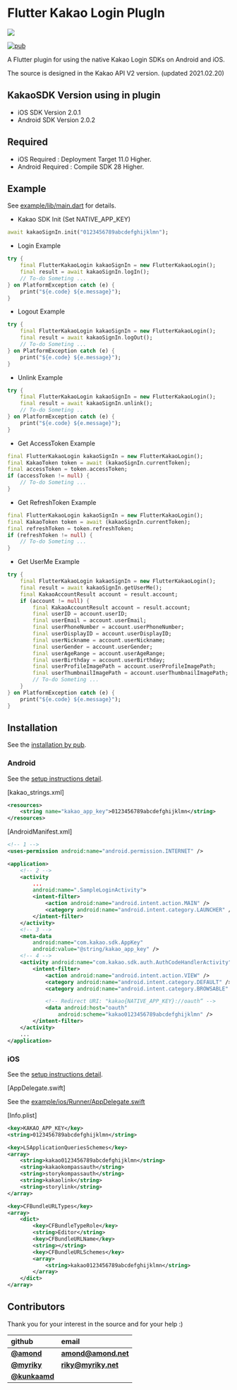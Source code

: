 # Flutter Kakao Login PlugIn

![](./doc/images/kakao_login_large_narrow.png)

[![pub](https://img.shields.io/pub/v/flutter_kakao_login.svg?style=flat)](https://pub.dev/packages/flutter_kakao_login)

A Flutter plugin for using the native Kakao Login SDKs on Android and iOS.

The source is designed in the Kakao API V2 version. (updated 2021.02.20)

## KakaoSDK Version using in plugin

- iOS SDK Version 2.0.1
- Android SDK Version 2.0.2

## Required

- iOS Required : Deployment Target 11.0 Higher.
- Android Required : Compile SDK 28 Higher.

## Example

See [example/lib/main.dart](https://github.com/JosephNK/flutter_kakao_login/blob/master/example/lib/main.dart) for details.

- Kakao SDK Init (Set NATIVE_APP_KEY)

```dart
await kakaoSignIn.init("0123456789abcdefghijklmn");
```

- Login Example

```dart
try {
    final FlutterKakaoLogin kakaoSignIn = new FlutterKakaoLogin();
    final result = await kakaoSignIn.logIn();
    // To-do Someting ...
} on PlatformException catch (e) {
    print("${e.code} ${e.message}");
}
```

- Logout Example

```dart
try {
    final FlutterKakaoLogin kakaoSignIn = new FlutterKakaoLogin();
    final result = await kakaoSignIn.logOut();
    // To-do Someting ...
} on PlatformException catch (e) {
    print("${e.code} ${e.message}");
}
```

- Unlink Example

```dart
try {
    final FlutterKakaoLogin kakaoSignIn = new FlutterKakaoLogin();
    final result = await kakaoSignIn.unlink();
    // To-do Someting ..
} on PlatformException catch (e) {
    print("${e.code} ${e.message}");
}
```

- Get AccessToken Example

```dart
final FlutterKakaoLogin kakaoSignIn = new FlutterKakaoLogin();
final KakaoToken token = await (kakaoSignIn.currentToken);
final accessToken = token.accessToken;
if (accessToken != null) {
    // To-do Someting ...
}
```

- Get RefreshToken Example

```dart
final FlutterKakaoLogin kakaoSignIn = new FlutterKakaoLogin();
final KakaoToken token = await (kakaoSignIn.currentToken);
final refreshToken = token.refreshToken;
if (refreshToken != null) {
    // To-do Someting ...
}
```

- Get UserMe Example

```dart
try {
    final FlutterKakaoLogin kakaoSignIn = new FlutterKakaoLogin();
    final result = await kakaoSignIn.getUserMe();
    final KakaoAccountResult account = result.account;
    if (account != null) {
        final KakaoAccountResult account = result.account;
        final userID = account.userID;
        final userEmail = account.userEmail;
        final userPhoneNumber = account.userPhoneNumber;
        final userDisplayID = account.userDisplayID;
        final userNickname = account.userNickname;
        final userGender = account.userGender;
        final userAgeRange = account.userAgeRange;
        final userBirthday = account.userBirthday;
        final userProfileImagePath = account.userProfileImagePath;
        final userThumbnailImagePath = account.userThumbnailImagePath;
        // To-do Someting ...
    }
} on PlatformException catch (e) {
    print("${e.code} ${e.message}");
}
```

## Installation

See the [installation by pub](https://pub.dev/packages/flutter_kakao_login).

### Android

See the [setup instructions detail](https://developers.kakao.com/docs/android/getting-started).

[kakao_strings.xml]

```xml
<resources>
    <string name="kakao_app_key">0123456789abcdefghijklmn</string>
</resources>
```

[AndroidManifest.xml]

```xml
<!-- 1 -->
<uses-permission android:name="android.permission.INTERNET" />

<application>
    <!-- 2 -->
    <activity
        ...
        android:name=".SampleLoginActivity">
        <intent-filter>
            <action android:name="android.intent.action.MAIN" />
            <category android:name="android.intent.category.LAUNCHER" />
        </intent-filter>
    </activity>
    <!-- 3 -->
    <meta-data
        android:name="com.kakao.sdk.AppKey"
        android:value="@string/kakao_app_key" />
    <!-- 4 -->
    <activity android:name="com.kakao.sdk.auth.AuthCodeHandlerActivity">
        <intent-filter>
            <action android:name="android.intent.action.VIEW" />
            <category android:name="android.intent.category.DEFAULT" />
            <category android:name="android.intent.category.BROWSABLE" />

            <!-- Redirect URI: "kakao{NATIVE_APP_KEY}://oauth“ -->
            <data android:host="oauth"
                android:scheme="kakao0123456789abcdefghijklmn" />
        </intent-filter>
    </activity>
    ...
</application>
```

### iOS

See the [setup instructions detail](https://developers.kakao.com/docs/ios#%EA%B0%9C%EB%B0%9C%ED%99%98%EA%B2%BD-%EA%B5%AC%EC%84%B1).

[AppDelegate.swift]

See the [example/ios/Runner/AppDelegate.swift](https://github.com/JosephNK/flutter_kakao_login/blob/master/example/ios/Runner/AppDelegate.swift)

[Info.plist]

```xml
<key>KAKAO_APP_KEY</key>
<string>0123456789abcdefghijklmn</string>
```

```xml
<key>LSApplicationQueriesSchemes</key>
<array>
    <string>kakao0123456789abcdefghijklmn</string>
    <string>kakaokompassauth</string>
    <string>storykompassauth</string>
    <string>kakaolink</string>
    <string>storylink</string>
</array>
```

```xml
<key>CFBundleURLTypes</key>
<array>
    <dict>
        <key>CFBundleTypeRole</key>
        <string>Editor</string>
        <key>CFBundleURLName</key>
        <string></string>
        <key>CFBundleURLSchemes</key>
        <array>
            <string>kakao0123456789abcdefghijklmn</string>
        </array>
    </dict>
</array>
```

## Contributors

Thank you for your interest in the source and for your help :)

| github                                    | email                                  |
| :---------------------------------------- | :------------------------------------- |
| [**@amond**](https://github.com/amondnet) | [**amond@amond.net**](amond@amond.net) |
| [**@myriky**](https://github.com/myriky)  | [**riky@myriky.net**](riky@myriky.net) |
| [**@kunkaamd**](https://github.com)       |
